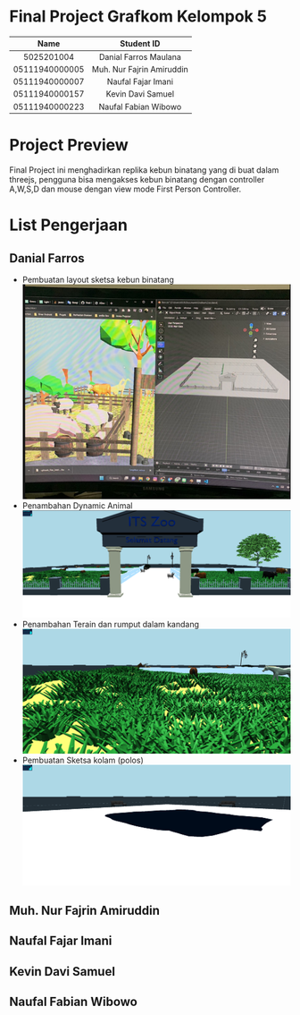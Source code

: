 # Final Project Grafkom Kelompok 5 

|Name|Student ID|
|:----------:|:-----------:|
| 5025201004	| Danial Farros Maulana |
| 05111940000005	| Muh. Nur Fajrin Amiruddin |
| 05111940000007	| Naufal Fajar Imani |
| 05111940000157	| Kevin Davi Samuel |
| 05111940000223	| Naufal Fabian Wibowo |

# Project Preview #
Final Project ini menghadirkan replika kebun binatang yang di buat dalam threejs, pengguna bisa mengakses kebun binatang dengan controller A,W,S,D dan mouse dengan view mode First Person Controller.

# List Pengerjaan #
## Danial Farros ##
- Pembuatan layout sketsa kebun binatang
    ![Gambar1](./Dokumentasi/gambar1.png)
- Penambahan Dynamic Animal
    ![Gambar2](./Dokumentasi/Gambar2.png)
- Penambahan Terain dan rumput dalam kandang
    ![Gambar3](./Dokumentasi/Gambar3.png)
- Pembuatan Sketsa kolam (polos)
    ![Gamber4](./Dokumentasi/Gambar4.png)
## Muh. Nur Fajrin Amiruddin ##

## Naufal Fajar Imani ##

## Kevin Davi Samuel ##

## Naufal Fabian Wibowo ##